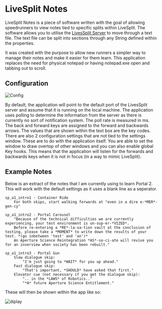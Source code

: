 # LiveSplit Notes

LiveSplit Notes is a piece of software written with the goal of allowing speedrunners to view notes tied to specific splits within LiveSplit. The software allows you to utilise the [LivesSplit Server]([https://github.com/LiveSplit/LiveSplit.Server/releases](https://github.com/LiveSplit/LiveSplit.Server/releases)) to move through a text file. The text file can be split into sections through any String defined within the properties.

It was created with the purpose to allow new runners a simpler way to manage their notes and make it easier for them learn. This application replaces the need for physical notepad or having notepad.exe open and tabbing out to scroll.


## Configuration
![Config](https://i.imgur.com/75B8N8c.png)

By default, the application will point to the default port of the LivesSplit server and assume that it is running on the local machine. 
The application uses polling to determine the information from the server as there is currently no sort of notification system. The poll rate is measured in ms.
The back and forward keys are assigned to the forward and backwards arrows. The values that are shown within the text box are the key codes.
There are also 2 configuration settings that are not tied to the settings window. These are to do with the application itself. You are able to set the window to draw overtop of other windows and you can also enable global Key hooks. This means that the application will listen for the forwards and backwards keys when it is not in focus (in a way to mimic LiveSplit).

## Example Notes
Below is an extract of the notes that I am currently using to learn Portal 2. This will work with the default settings as it uses a blank line as a seperator.
```
sp_a1_intro1 - Container Ride
    For both skips, start walking forwards at "even in a dire e-*MER*-gen-cy"

sp_a1_intro2 - Portal Carousel
    "Because of the technical difficulties we are currently experiencing, your test environment is un-sup-er-*VIZED*.
    Before re-entering a *RE*-la-xa-tion vault at the conclusion of testing, please take a *MOMENT* to write down the results of your test. *(go inbetween 'test' and 'an')*
    An Aperture Science Reintegration *AS*-so-ci-ate will revive you for an inverview when society has been rebuilt."

sp_a1_intro3 - Portal Gun
    Slow dialogue skip:
        "I'm just going to *WAIT* for you up ahead."
    Fast dialogue skip:
        "That's important, *SHOULD* have asked that first."
    Elevator cue (not necessary if you get the dialogue skip):
        ".. in the *LAWS* of Robotics.."
        "*A* future Aperture Science Entitlement."
```

These will then be shown within the app like so:

![diplay](https://i.imgur.com/am7jWKC.png)

